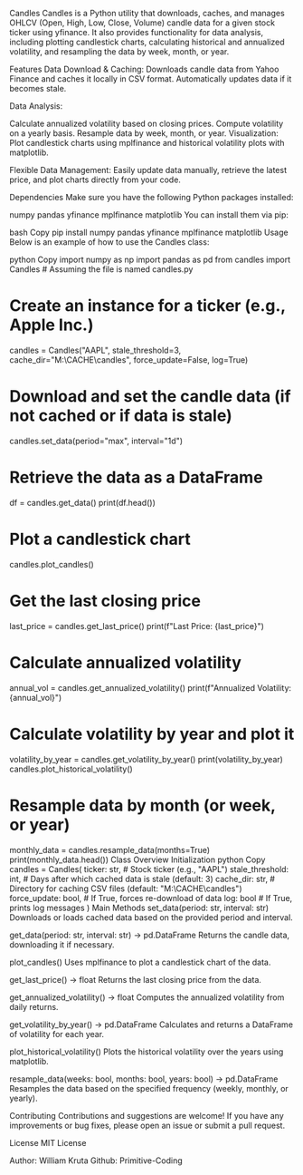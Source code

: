 Candles
Candles is a Python utility that downloads, caches, and manages OHLCV (Open, High, Low, Close, Volume) candle data for a given stock ticker using yfinance. It also provides functionality for data analysis, including plotting candlestick charts, calculating historical and annualized volatility, and resampling the data by week, month, or year.

Features
Data Download & Caching:
Downloads candle data from Yahoo Finance and caches it locally in CSV format. Automatically updates data if it becomes stale.

Data Analysis:

Calculate annualized volatility based on closing prices.
Compute volatility on a yearly basis.
Resample data by week, month, or year.
Visualization:
Plot candlestick charts using mplfinance and historical volatility plots with matplotlib.

Flexible Data Management:
Easily update data manually, retrieve the latest price, and plot charts directly from your code.

Dependencies
Make sure you have the following Python packages installed:

numpy
pandas
yfinance
mplfinance
matplotlib
You can install them via pip:

bash
Copy
pip install numpy pandas yfinance mplfinance matplotlib
Usage
Below is an example of how to use the Candles class:

python
Copy
import numpy as np
import pandas as pd
from candles import Candles # Assuming the file is named candles.py

# Create an instance for a ticker (e.g., Apple Inc.)

candles = Candles("AAPL", stale_threshold=3, cache_dir="M:\\CACHE\\candles", force_update=False, log=True)

# Download and set the candle data (if not cached or if data is stale)

candles.set_data(period="max", interval="1d")

# Retrieve the data as a DataFrame

df = candles.get_data()
print(df.head())

# Plot a candlestick chart

candles.plot_candles()

# Get the last closing price

last_price = candles.get_last_price()
print(f"Last Price: {last_price}")

# Calculate annualized volatility

annual_vol = candles.get_annualized_volatility()
print(f"Annualized Volatility: {annual_vol}")

# Calculate volatility by year and plot it

volatility_by_year = candles.get_volatility_by_year()
print(volatility_by_year)
candles.plot_historical_volatility()

# Resample data by month (or week, or year)

monthly_data = candles.resample_data(months=True)
print(monthly_data.head())
Class Overview
Initialization
python
Copy
candles = Candles(
ticker: str, # Stock ticker (e.g., "AAPL")
stale_threshold: int, # Days after which cached data is stale (default: 3)
cache_dir: str, # Directory for caching CSV files (default: "M:\\CACHE\\candles")
force_update: bool, # If True, forces re-download of data
log: bool # If True, prints log messages
)
Main Methods
set_data(period: str, interval: str)
Downloads or loads cached data based on the provided period and interval.

get_data(period: str, interval: str) -> pd.DataFrame
Returns the candle data, downloading it if necessary.

plot_candles()
Uses mplfinance to plot a candlestick chart of the data.

get_last_price() -> float
Returns the last closing price from the data.

get_annualized_volatility() -> float
Computes the annualized volatility from daily returns.

get_volatility_by_year() -> pd.DataFrame
Calculates and returns a DataFrame of volatility for each year.

plot_historical_volatility()
Plots the historical volatility over the years using matplotlib.

resample_data(weeks: bool, months: bool, years: bool) -> pd.DataFrame
Resamples the data based on the specified frequency (weekly, monthly, or yearly).

Contributing
Contributions and suggestions are welcome! If you have any improvements or bug fixes, please open an issue or submit a pull request.

License
MIT License

Author: William Kruta
Github: Primitive-Coding
